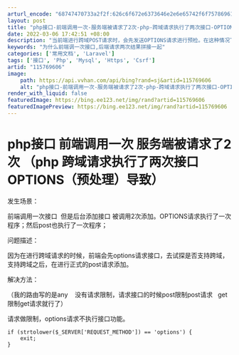 ```yaml
---
arturl_encode: "68747470733a2f2f:626c6f672e6373646e2e6e65742f6f757869616f7869616e2f:61727469636c652f64657461696c732f313135373639363036"
layout: post
title: "php接口-前端调用一次-服务端被请求了2次-php-跨域请求执行了两次接口-OPTIONS预处理导致"
date: 2022-03-06 17:42:51 +08:00
description: "当前端进行跨域POST请求时，会先发送OPTIONS请求进行预检。在这种情况下，后端接口被调用两次，"
keywords: "为什么前端调一次接口,后端请求两次结果拼接一起"
categories: ['常用文档', 'Laravel']
tags: ['接口', 'Php', 'Mysql', 'Https', 'Csrf']
artid: "115769606"
image:
    path: https://api.vvhan.com/api/bing?rand=sj&artid=115769606
    alt: "php接口-前端调用一次-服务端被请求了2次-php-跨域请求执行了两次接口-OPTIONS预处理导致"
render_with_liquid: false
featuredImage: https://bing.ee123.net/img/rand?artid=115769606
featuredImagePreview: https://bing.ee123.net/img/rand?artid=115769606
---
```


# php接口 前端调用一次 服务端被请求了2次 （php 跨域请求执行了两次接口 OPTIONS（预处理）导致）

发生场景：

前端调用一次接口  但是后台添加接口 被调用2次添加。OPTIONS请求执行了一次程序；然后post也执行了一次程序；

问题描述：

因为在进行跨域请求的时候，前端会先options请求接口，去试探是否支持跨域，支持跨域之后，在进行正式的post请求添加。

解决方法：

（我的路由写的是any    没有请求限制，请求接口的时候post限制post请求   get限制get请求就行了）

请求做限制，options请求不执行接口功能。

```
if (strtolower($_SERVER['REQUEST_METHOD']) == 'options') {
    exit;
}
```